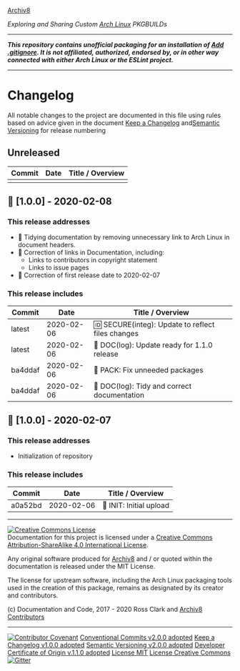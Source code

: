 [Archiv8](https://archiv8.github.io/)

_Exploring and Sharing Custom [Arch Linux](https://www.archlinux.org/) PKGBUILDs_

---

**_This repository contains unofficial packaging for an installation of [Add .gitignore](https://github.com/TejasQ/add-gitignore).  It is not affiliated, authorized, endorsed by, or in other way connected with either Arch Linux or the ESLint project._**

---

# Changelog

All notable changes to the project are documented in this file using rules based on advice given in the document [Keep a Changelog](https://keepachangelog.com/en/1.0.0/) and[Semantic Versioning](https://semver.org/spec/v2.0.0.html) for release numbering

## Unreleased

| Commit  | Date       | Title / Overview                                      |
| ------- | ---------- | ----------------------------------------------------- |
|         |            |                                                       |

## :pencil: [1.0.0] - 2020-02-08

### This release addresses

- :mega: Tidying documentation by removing unnecessary link to Arch Linux in document
  headers.
- :link: Correction of links in Documentation, including:
  - Links to contributors in copyright statement
  - Links to issue pages
- :date: Correction of first release date to 2020-02-07

### This release includes

| Commit  | Date       | Title / Overview                                      |
| ------- | ---------- | ----------------------------------------------------- |
|  latest | 2020-02-06 | :id: SECURE(integ): Update to reflect files changes   |
|  latest | 2020-02-06 | :memo: DOC(log): Update ready for 1.1.0 release       |
| ba4ddaf | 2020-02-06 | :gift: PACK: Fix unneeded packages                    |
| ba4ddaf | 2020-02-06 | :memo: DOC(log): Tidy and correct documentation       |

## :tada: [1.0.0] - 2020-02-07

### This release addresses

- Initialization of repository

### This release includes

| Commit  | Date       | Title / Overview                                      |
| ------- | ---------- | ----------------------------------------------------- |
| a0a52bd | 2020-02-06 | :tada: INIT: Initial upload                           |

---

<a rel="license" href="http://creativecommons.org/licenses/by-sa/4.0/"><img alt="Creative Commons License" style="border-width:0" src="https://i.creativecommons.org/l/by-sa/4.0/88x31.png" /></a><br />Documentation for this project is licensed under a <a rel="license" href="http://creativecommons.org/licenses/by-sa/4.0/">Creative Commons Attribution-ShareAlike 4.0 International License</a>.

Any original software produced for [Archiv8](https://archiv8.github.io/) and / or quoted within the documentation is released under the MIT License.

The license for upstream software, including the Arch Linux packaging tools used in the creation of this package, remains as designated by its creator and contributors.

(c) Documentation and Code, 2017 - 2020 Ross Clark and [Archiv8 Contributors](https://github.com/Archiv8/nodejs-eslint/people)

---

[![Contributor Covenant](https://img.shields.io/badge/Contributor%20Covenant-v2.0.0%20adopted-ff69b4.svg)](CODE-OF-CONDUCT.md)
[Conventional Commits v2.0.0 adopted](https://www.conventionalcommits.org)
[Keep a Changelog v1.0.0 adopted](https://keepachangelog.com)
[Semantic Versioning v2.0.0 adopted](https://semver.org)
[Developer Certificate of Origin v.1.1.0 adopted](https://developercertificate.org)
[License MIT](https://opensource.org/licenses/MIT)
[License Creative Commons](https://creativecommons.org)
[![Gitter](https://badges.gitter.im/Archiv8/community.svg)](https://gitter.im/Archiv8/community?utm_source=badge&utm_medium=badge&utm_campaign=pr-badge)
